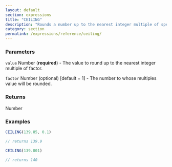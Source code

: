 ```yaml
---
layout: default
section: expressions
title: "CEILING"
description: "Rounds a number up to the nearest integer multiple of specified significance."
category: section
permalink: /expressions/reference/ceiling/
---
```


### Parameters

`value` Number (__required__) - The value to round up to the nearest integer multiple of factor.

`factor` Number (optional)  [default = 1] - The number to whose multiples value will be rounded.

### Returns

Number

### Examples

```js
CEILING(139.85, 0.1)

// returns 139.9
```


```js
CEILING(139.001)

// returns 140
```